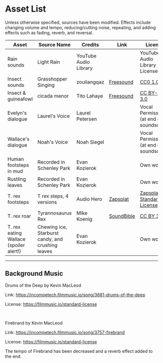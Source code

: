 # Asset List

Unless otherwise specified, sources have been modified. Effects include changing volume and tempo, reducing/cutting noise, repeating, and adding effects such as fading, reverb, and reversal.

|Asset|Source Name|Credits|Link|License|
|-----|-----------|-------|----|-------|
Rain sounds|Light Rain|YouTube Audio Library||YouTube Audio Library License
Insect sounds|Grasshopper Singing|zouliangqaz|[Freesound](https://freesound.org/s/578702/)|[CC0 1.0][CC0]
Insect & guineafowl|cicada menor|Tito Lahaye|[Freesound](https://freesound.org/s/46882/)|[CC BY-NC 3.0][BY-NC]
Evelyn's dialogue|Laurel's Voice|Laurel Petersen||Vocal Permission (at end of soundscape)
Wallace's dialogue|Noah's Voice|Noah Siegel||Vocal Permission (at end of soundscape)
Human footsteps in mud|Recorded in Schenley Park|Evan Kozierok||Own work
Rustling leaves|Recorded in Schenley Park|Evan Kozierok||Own work
T. rex footsteps|T rex steps, 4 versions|Audio Hero|[Zapsplat](https://www.zapsplat.com/music/t-rex-steps-4-versions/)|[Zapsplat Standard License][Zapsplat]
T. rex roar|Tyrannosaurus Rex|Mike Koenig|[SoundBible](https://soundbible.com/1319-Tyrannosaurus-Rex.html)|[CC BY 3.0][BY]
T. rex eating Wallace (spoiler alert!)|Chewing ice, Starburst candy, and crushing leaves|Evan Kozierok||Own work 
---

## Background Music

Drums of the Deep by Kevin MacLeod

Link: https://incompetech.filmmusic.io/song/3681-drums-of-the-deep

License: https://filmmusic.io/standard-license

<br>

Firebrand by Kevin MacLeod

Link: https://incompetech.filmmusic.io/song/3757-firebrand

License: https://filmmusic.io/standard-license

The tempo of Firebrand has been decreased and a reverb effect added to the end.

[CC0]: https://creativecommons.org/publicdomain/zero/1.0/
[BY-NC]: https://creativecommons.org/licenses/by-nc/3.0/
[BY]: https://creativecommons.org/licenses/by/3.0/
[Zapsplat]: https://www.zapsplat.com/license-type/standard-license/
